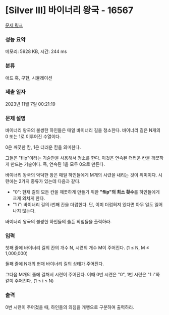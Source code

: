 # [Silver III] 바이너리 왕국 - 16567 

[문제 링크](https://www.acmicpc.net/problem/16567) 

### 성능 요약

메모리: 5928 KB, 시간: 244 ms

### 분류

애드 혹, 구현, 시뮬레이션

### 제출 일자

2023년 11월 7일 00:21:19

### 문제 설명

<p>바이너리 왕국의 불쌍한 하인들은 매일 바이너리 길을 청소한다. 바이너리 길은 N개의 0 또는 1로 이루어진 수열이다.</p>

<p>0은 깨끗한 칸, 1은 더러운 칸을 의미한다.</p>

<p>그들은 "flip"이라는 기술만을 사용해서 청소를 한다. 이것은 연속된 더러운 칸을 깨끗하게 만드는 기술이다. 즉, 연속된 1을 모두 0으로 만든다.</p>

<p>바이너리 왕국의 악덕한 왕은 매일 하인들에게 M개의 시련을 내리는 것이 취미이다. 시련에는 2가지 종류가 있는데 다음과 같다.</p>

<ul>
	<li>"0": 현재 길의 모든 칸을 깨끗하게 만들기 위한 <strong>"flip"의 최소 횟수</strong>를 하인들에게 크게 외치게 한다.</li>
	<li>"1 i": 바이너리 길의 i번째 칸을 더럽힌다. 단, 이미 더럽혀져 있다면 아무 일도 일어나지 않는다.</li>
</ul>

<p>바이너리 왕국의 불쌍한 하인들의 슬픈 외침들을 출력하라.</p>

### 입력 

 <p>첫째 줄에 바이너리 길의 칸의 개수 N, 시련의 개수 M이 주어진다. (1 ≤ N, M ≤ 1,000,000)</p>

<p>둘째 줄에 N개의 현재 바이너리 길의 상태가 주어진다.</p>

<p>그다음 M개의 줄에 걸쳐서 시련이 주어진다. 이때 0번 시련은 "0", 1번 시련은 "1 i"와 같이 주어진다. (1 ≤ i ≤ N)</p>

### 출력 

 <p>0번 시련이 주어졌을 때, 하인들의 외침을 개행으로 구분하여 출력하라.</p>

